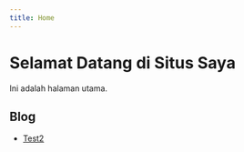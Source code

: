```yaml
---
title: Home
---
```


# Selamat Datang di Situs Saya

Ini adalah halaman utama.

## Blog

- [Test2](/blog/test2)

